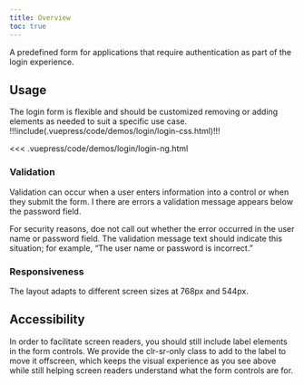 ```yaml
---
title: Overview
toc: true
---
```


A predefined form for applications that require authentication as part of the login experience.

## Usage

The login form is flexible and should be customized removing or adding elements as needed to suit a specific use case.
<doc-demo>
!!!include(.vuepress/code/demos/login/login-css.html)!!!
</doc-demo>

<doc-code>
<<< .vuepress/code/demos/login/login-ng.html
</doc-code>

### Validation

Validation can occur when a user enters information into a control or when they submit the form. I there are errors a validation message appears below the password field.

For security reasons, doe not call out whether the error occurred in the user name or password field. The validation message text should indicate this situation; for example, “The user name or password is incorrect.”

### Responsiveness

The layout adapts to different screen sizes at 768px and 544px.

## Accessibility

In order to facilitate screen readers, you should still include label elements in the form controls. We provide the clr-sr-only class to add to the label to move it offscreen, which keeps the visual experience as you see above while still helping screen readers understand what the form controls are for.
